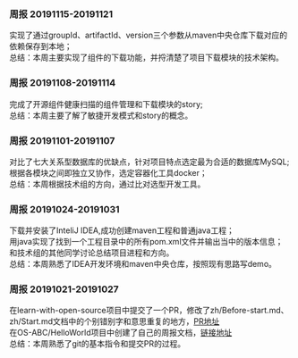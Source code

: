 ### 周报 20191115-20191121
实现了通过groupId、artifactId、version三个参数从maven中央仓库下载对应的依赖保存到本地；  
总结：本周主要实现了组件的下载功能，并捋清楚了项目下载模块的技术架构。  

### 周报 20191108-20191114  
完成了开源组件健康扫描的组件管理和下载模块的story;  
总结：本周主要了解了敏捷开发模式和story的概念。  

### 周报 20191101-20191107
对比了七大关系型数据库的优缺点，针对项目特点选定最为合适的数据库MySQL;  
根据各模块之间即独立又协作，选定容器化工具docker；  
总结：本周根据技术组的方向，通过比对选型开发工具。  

### 周报 20191024-20191031
下载并安装了InteliJ IDEA,成功创建maven工程和普通java工程；  
用java实现了找到一个工程目录中的所有pom.xml文件并输出当中的版本信息；  
和技术组的其他同学讨论总结项目进程和方向。  
总结：本周熟悉了IDEA开发环境和maven中央仓库，按照现有思路写demo。

### 周报 20191021-20191027
在learn-with-open-source项目中提交了一个PR，修改了zh/Before-start.md、zh/Start.md文档中的个别错别字和意思重复的地方，[PR地址](https://github.com/zhuangbiaowei/learn-with-open-source/pull/155【Merged】)  
在OS-ABC/HelloWorld项目中创建了自己的周报文档，[链接地址](https://github.com/OS-ABC/HelloWorld/blob/master/doc/HomeWork/OSScan/1901210650.md)  
总结：本周熟悉了git的基本指令和提交PR的过程。
